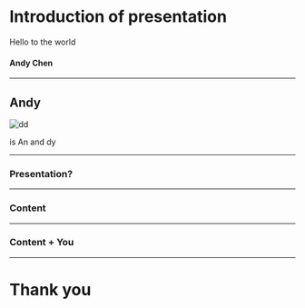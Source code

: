 # Introduction of presentation
Hello to the world

#### Andy Chen


---

## Andy

![dd](https://user-images.githubusercontent.com/7886068/62829822-f3309480-bbb6-11e9-9c11-6f589f5d4efb.jpg)

is An and dy

---

### Presentation?

---

### Content

---

### Content + You

---

# Thank you